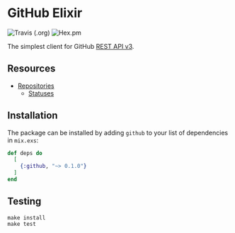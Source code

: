 # GitHub Elixir

![Travis (.org)](https://img.shields.io/travis/WorkflowCI/github.svg)
![Hex.pm](https://img.shields.io/hexpm/v/github.svg)

The simplest client for GitHub [REST API v3](https://developer.github.com/v3/).

## Resources

* [Repositories](https://developer.github.com/v3/repos/)
  * [Statuses](https://developer.github.com/v3/repos/statuses/)

## Installation

The package can be installed by adding `github` to your list of dependencies in `mix.exs`:

```elixir
def deps do
  [
    {:github, "~> 0.1.0"}
  ]
end
```

## Testing

```
make install
make test
```
